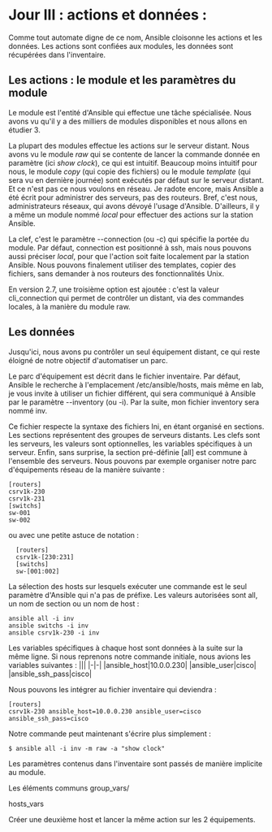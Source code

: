 # Jour III :  actions et données :

Comme tout automate digne de ce nom, Ansible cloisonne les actions et les données. Les actions sont confiées aux modules, les données sont récupérées dans l'inventaire.

## Les actions : le module et les paramètres du module
Le module est l'entité d'Ansible qui effectue une tâche spécialisée. Nous avons vu qu'il y a des milliers de modules disponibles et nous allons en étudier 3.

La plupart des modules effectue les actions sur le serveur distant. Nous avons vu le module *raw* qui se contente de lancer la commande donnée en paramètre (ici *show clock*), ce qui est intuitif. Beaucoup moins intuitif pour nous, le module *copy* (qui copie des fichiers) ou le module *template* (qui sera vu en dernière journée) sont exécutés par défaut sur le serveur distant. Et ce n'est pas ce nous voulons en réseau. Je radote encore, mais Ansible a été écrit pour administrer des serveurs, pas des routeurs. Bref, c'est nous, administrateurs réseaux, qui avons dévoyé l'usage d'Ansible.
D'ailleurs, il y a même un module nommé *local* pour effectuer des actions sur la station Ansible.

La clef, c'est le paramètre --connection (ou -c) qui spécifie la portée du module. Par défaut, connection est positionné à ssh, mais nous pouvons aussi préciser *local*, pour que l'action soit faite localement par la station Ansible. Nous pouvons finalement utiliser des templates, copier des fichiers, sans demander à nos routeurs des fonctionnalités Unix.

En version 2.7, une troisième option est ajoutée : c'est la valeur cli_connection qui permet de contrôler un distant, via des commandes locales, à la manière du module raw.

## Les données

Jusqu'ici, nous avons pu contrôler un seul équipement distant, ce qui reste éloigné de notre objectif d'automatiser un parc.

Le parc d'équipement est décrit dans le fichier inventaire. Par défaut, Ansible le recherche à l'emplacement /etc/ansible/hosts, mais même en lab, je vous invite à utiliser un fichier différent, qui sera communiqué à Ansible par le paramètre --inventory (ou -i). Par la suite, mon fichier inventory sera nommé inv.

Ce fichier respecte la syntaxe des fichiers Ini, en étant organisé en sections.
Les sections représentent des groupes de serveurs distants. Les clefs sont les serveurs, les valeurs sont optionnelles,  les variables spécifiques à un serveur. Enfin, sans surprise, la section pré-définie [all] est commune à l'ensemble des serveurs.
Nous pouvons par exemple organiser notre parc d'équipements réseau de la manière suivante :

    [routers]
    csrv1k-230
    csrv1k-231
    [switchs]
    sw-001
    sw-002

ou avec une petite astuce de notation  :

      [routers]
      csrv1k-[230:231]
      [switchs]
      sw-[001:002]

La sélection des hosts sur lesquels exécuter une commande est le seul paramètre d'Ansible qui n'a pas de préfixe. Les valeurs autorisées sont all, un nom de section ou un nom de host :

    ansible all -i inv
    ansible switchs -i inv
    ansible csrv1k-230 -i inv

Les variables spécifiques à chaque host sont données à la suite sur la même ligne.
Si nous reprenons notre commande initiale, nous avions les variables suivantes :
|||
|-|-|
|ansible_host|10.0.0.230|
|ansible_user|cisco|
|ansible_ssh_pass|cisco|

Nous pouvons les intégrer au fichier inventaire qui deviendra :

    [routers]
    csrv1k-230 ansible_host=10.0.0.230 ansible_user=cisco ansible_ssh_pass=cisco

Notre commande peut maintenant s'écrire plus simplement :

    $ ansible all -i inv -m raw -a "show clock"

Les paramètres contenus dans l'inventaire sont passés de manière implicite au module.

Les éléments communs
group\_vars/

hosts\_vars

Créer une deuxième host et lancer la même action sur les 2 équipements.


<!--stackedit_data:
eyJoaXN0b3J5IjpbLTE2NTAwNjYxODksLTE3MTA3MzI4NjgsLT
E1NjA2MjAzODQsLTIwNDYzNjUzODgsMTk2MDE0NDQxMF19
-->